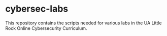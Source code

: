 # cybersec-labs

This repository contains the scripts needed for various labs in the UA Little Rock Online Cybersecurity Curriculum.